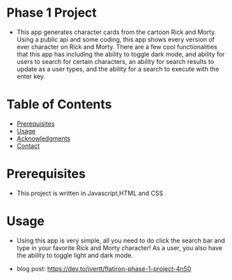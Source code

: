 # Phase 1 Project

* This app generates character cards from the cartoon Rick and Morty. Using a public api and some coding, this app shows every version of ever character on Rick and Morty. There are a few cool functionalities that this app has including the ability to toggle dark mode, and ability for users to search for certain characters, an ability for search results to update as a user types, and the ability for a search to execute with the enter key.

# Table of Contents

- [Prerequisites](#Prerequisites)
- [Usage](#usage)
- [Acknowledgments](#acknowledgments)
- [Contact](#contact)

# Prerequisites

* This project is written in Javascript,HTML and CSS

# Usage

* Using this app is very simple, all you need to do click the search bar and type in your favorite Rick and Morty character! As a user, you also have the ability to toggle light and dark mode.


* blog post: https://dev.to/jvertt/flatiron-phase-1-project-4n50





